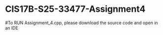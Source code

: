 # CIS17B-S25-33477-Assignment4
#To RUN Assignment_4.cpp, please download the source code and open in an IDE
